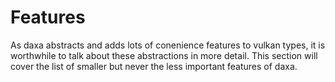 # Features

As daxa abstracts and adds lots of conenience features to vulkan types, it is worthwhile to talk about these abstractions in more detail.
This section will cover the list of smaller but never the less important features of daxa.